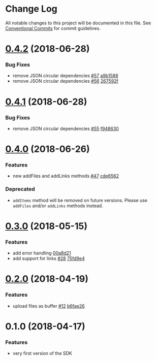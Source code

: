 # Change Log

All notable changes to this project will be documented in this file.
See [Conventional Commits](https://conventionalcommits.org) for commit guidelines.

<a name="0.4.2"></a>

# [0.4.2](https://github.com/WeTransfer/wetransfer-js-sdk/compare/v0.4.1...v0.4.2) (2018-06-28)

### Bug Fixes

* remove JSON circular dependencies [#57](https://github.com/WeTransfer/wetransfer-js-sdk/issues/57) [a9b1588](https://github.com/WeTransfer/wetransfer-js-sdk/commit/a9b1588)
* remove JSON circular dependencies [#56](https://github.com/WeTransfer/wetransfer-js-sdk/issues/56) [267592f](https://github.com/WeTransfer/wetransfer-js-sdk/commit/267592f)

<a name="0.4.1"></a>

# [0.4.1](https://github.com/WeTransfer/wetransfer-js-sdk/compare/v0.4.0...v0.4.1) (2018-06-28)

### Bug Fixes

* remove JSON circular dependencies [#55](https://github.com/WeTransfer/wetransfer-js-sdk/issues/55) [f948630](https://github.com/WeTransfer/wetransfer-js-sdk/commit/f948630)

<a name="0.4.0"></a>

# [0.4.0](https://github.com/WeTransfer/wetransfer-js-sdk/compare/v0.3.0...v0.4.0) (2018-06-26)

### Features

* new addFiles and addLinks methods [#47](https://github.com/WeTransfer/wetransfer-js-sdk/issues/47) [cde6562](https://github.com/WeTransfer/wetransfer-js-sdk/commit/cde6562)

### Deprecated

* `addItems` method will be removed on future versions. Please use `addFiles` and/or `addLinks` methods instead.

<a name="0.3.0"></a>

# [0.3.0](https://github.com/WeTransfer/wetransfer-js-sdk/compare/v0.2.0...v0.3.0) (2018-05-15)

### Features

* add error handling [00a8d21](https://github.com/WeTransfer/wetransfer-js-sdk/commit/00a8d21)
* add support for links [#28](https://github.com/WeTransfer/wetransfer-js-sdk/issues/28) [75fd9e4](https://github.com/WeTransfer/wetransfer-js-sdk/commit/75fd9e4)

<a name="0.2.0"></a>

# [0.2.0](https://github.com/WeTransfer/wetransfer-js-sdk/compare/v0.1.0...v0.2.0) (2018-04-19)

### Features

* upload files as buffer [#12](https://github.com/WeTransfer/wetransfer-js-sdk/issues/12) [b6fae26](https://github.com/WeTransfer/wetransfer-js-sdk/commit/b6fae26)

<a name="0.1.0"></a>

# 0.1.0 (2018-04-17)

### Features

* very first version of the SDK
